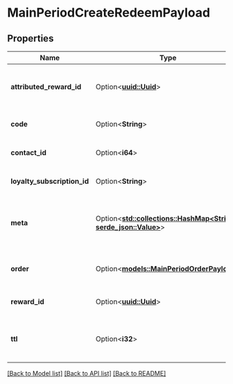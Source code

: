 # MainPeriodCreateRedeemPayload

## Properties

Name | Type | Description | Notes
------------ | ------------- | ------------- | -------------
**attributed_reward_id** | Option<[**uuid::Uuid**](uuid::Uuid.md)> | Unique identifier for the attributed reward | [optional]
**code** | Option<**String**> | Redemption code for the reward | [optional]
**contact_id** | Option<**i64**> | Unique identifier for the contact | [optional]
**loyalty_subscription_id** | Option<**String**> | Identifier for the loyalty subscription | [optional]
**meta** | Option<[**std::collections::HashMap<String, serde_json::Value>**](serde_json::Value.md)> | Additional metadata associated with the redeem request | [optional]
**order** | Option<[**models::MainPeriodOrderPayload**](main.orderPayload.md)> | Order details for the redemption | [optional]
**reward_id** | Option<[**uuid::Uuid**](uuid::Uuid.md)> | Unique identifier for the reward | [optional]
**ttl** | Option<**i32**> | Time to live in seconds for the redemption request | [optional]

[[Back to Model list]](../README.md#documentation-for-models) [[Back to API list]](../README.md#documentation-for-api-endpoints) [[Back to README]](../README.md)


